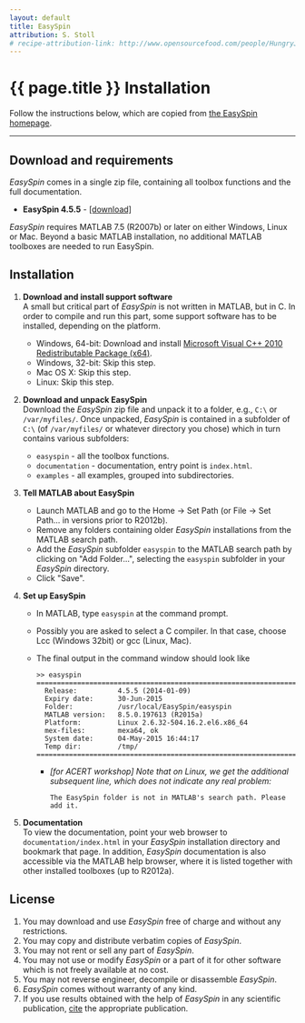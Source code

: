 ```yaml
---
layout: default
title: EasySpin
attribution: S. Stoll
# recipe-attribution-link: http://www.opensourcefood.com/people/HungryJenny/recipes/soft-christmas-gingerbread-cookies
---
```

# {{ page.title }} Installation

Follow the instructions below, which are copied from [the EasySpin homepage](http://easyspin.org/installation.html).

-----------------------------------------------------------

## Download and requirements

*EasySpin* comes in a single zip file, containing all toolbox functions
and the full documentation.

-   **EasySpin 4.5.5** -
    [[download]](http://easyspin.org/easyspin-4.5.5.zip)

*EasySpin* requires MATLAB 7.5 (R2007b) or later on either Windows,
Linux or Mac. Beyond a basic MATLAB installation, no additional MATLAB
toolboxes are needed to run EasySpin.

## Installation

1.  **Download and install support software**  
     A small but critical part of *EasySpin* is not written in MATLAB,
    but in C. In order to compile and run this part, some support
    software has to be installed, depending on the platform.
    -   Windows, 64-bit: Download and install [Microsoft Visual C++ 2010
        Redistributable Package
        (x64)](http://www.microsoft.com/downloads/en/details.aspx?familyid=BD512D9E-43C8-4655-81BF-9350143D5867).
    -   Windows, 32-bit: Skip this step.
    -   Mac OS X: Skip this step.
    -   Linux: Skip this step.

2.  **Download and unpack EasySpin**  
     Download the *EasySpin* zip file and unpack it to a folder, e.g.,
    `C:\` or `/var/myfiles/`. Once unpacked, *EasySpin* is contained in
    a subfolder of `C:\` (of `/var/myfiles/` or whatever directory you
    chose) which in turn contains various subfolders:
    -   `easyspin` - all the toolbox functions.
    -   `documentation` - documentation, entry point is `index.html`.
    -   `examples` - all examples, grouped into subdirectories.

3.  **Tell MATLAB about EasySpin**  
    -   Launch MATLAB and go to the Home → Set Path (or File → Set
        Path... in versions prior to R2012b).
    -   Remove any folders containing older *EasySpin* installations
        from the MATLAB search path.
    -   Add the *EasySpin* subfolder `easyspin` to the MATLAB search
        path by clicking on "Add Folder...", selecting the `easyspin`
        subfolder in your *EasySpin* directory.
    -   Click "Save".

4.  **Set up EasySpin**  
    -   In MATLAB, type `easyspin` at the command prompt.
    -   Possibly you are asked to select a C compiler. In that case,
        choose Lcc (Windows 32bit) or gcc (Linux, Mac).
    -   The final output in the command window should look like

            >> easyspin
            ==================================================================
              Release:          4.5.5 (2014-01-09)
              Expiry date:      30-Jun-2015
              Folder:           /usr/local/EasySpin/easyspin
              MATLAB version:   8.5.0.197613 (R2015a)
              Platform:         Linux 2.6.32-504.16.2.el6.x86_64
              mex-files:        mexa64, ok
              System date:      04-May-2015 16:44:17
              Temp dir:         /tmp/
            ==================================================================

        - *[for ACERT workshop] Note that on Linux, we get the additional subsequent line, which does not indicate any real problem:*

            `The EasySpin folder is not in MATLAB's search path. Please add it.`


5.  **Documentation**  
     To view the documentation, point your web browser to
    `documentation/index.html` in your *EasySpin* installation directory
    and bookmark that page. In addition, *EasySpin* documentation is
    also accessible via the MATLAB help browser, where it is listed
    together with other installed toolboxes (up to R2012a).

## License

1.  You may download and use *EasySpin* free of charge and without any
    restrictions.
2.  You may copy and distribute verbatim copies of *EasySpin*.
3.  You may not rent or sell any part of *EasySpin*.
4.  You may not use or modify *EasySpin* or a part of it for other
    software which is not freely available at no cost.
5.  You may not reverse engineer, decompile or disassemble *EasySpin*.
6.  *EasySpin* comes without warranty of any kind.
7.  If you use results obtained with the help of *EasySpin* in any
    scientific publication, [cite](http://easyspin.org/references.html)
    the appropriate publication.

